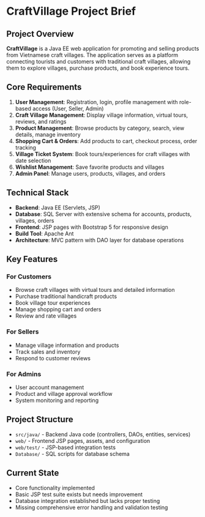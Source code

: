 # CraftVillage Project Brief

## Project Overview
**CraftVillage** is a Java EE web application for promoting and selling products from Vietnamese craft villages. The application serves as a platform connecting tourists and customers with traditional craft villages, allowing them to explore villages, purchase products, and book experience tours.

## Core Requirements
1. **User Management**: Registration, login, profile management with role-based access (User, Seller, Admin)
2. **Craft Village Management**: Display village information, virtual tours, reviews, and ratings
3. **Product Management**: Browse products by category, search, view details, manage inventory
4. **Shopping Cart & Orders**: Add products to cart, checkout process, order tracking
5. **Village Ticket System**: Book tours/experiences for craft villages with date selection
6. **Wishlist Management**: Save favorite products and villages
7. **Admin Panel**: Manage users, products, villages, and orders

## Technical Stack
- **Backend**: Java EE (Servlets, JSP)
- **Database**: SQL Server with extensive schema for accounts, products, villages, orders
- **Frontend**: JSP pages with Bootstrap 5 for responsive design  
- **Build Tool**: Apache Ant
- **Architecture**: MVC pattern with DAO layer for database operations

## Key Features
### For Customers
- Browse craft villages with virtual tours and detailed information
- Purchase traditional handicraft products
- Book village tour experiences
- Manage shopping cart and orders
- Review and rate villages

### For Sellers
- Manage village information and products
- Track sales and inventory
- Respond to customer reviews

### For Admins
- User account management
- Product and village approval workflow
- System monitoring and reporting

## Project Structure
- `src/java/` - Backend Java code (controllers, DAOs, entities, services)
- `web/` - Frontend JSP pages, assets, and configuration
- `web/test/` - JSP-based integration tests
- `Database/` - SQL scripts for database schema

## Current State
- Core functionality implemented
- Basic JSP test suite exists but needs improvement
- Database integration established but lacks proper testing
- Missing comprehensive error handling and validation testing 